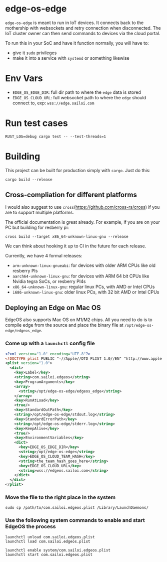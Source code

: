 # edge-os-edge

`edge-os-edge` is meant to run in IoT devices. It connects back to the mothership with websockets and retry connection when disconnected. The IoT cluster owner can then send commands to devices via the cloud portal.

To run this in your SoC and have it function normally, you will have to:
- give it `sudo` privileges
- make it into a service with `systemd` or something likewise

# Env Vars

- `EDGE_OS_EDGE_DIR`: full dir path to where the `edge` data is stored
- `EDGE_OS_CLOUD_URL`: full websocket path to where the `edge` should connect to, exp: `wss://edge.sailoi.com`

# Run test cases

```
RUST_LOG=debug cargo test -- --test-threads=1
```

# Building

This project can be built for production simply with `cargo`. Just do this:

```
cargo build --release
``` 

## Cross-compliation for different platforms

I would also suggest to use `cross`(https://github.com/cross-rs/cross) if you are to support multiple platforms.

The official documentation is great already. For example, if you are on your PC but building for resberry pi:

```
cross build --target x86_64-unknown-linux-gnu --release
```

We can think about hooking it up to CI in the future for each release.

Currently, we have 4 formal releases:

- `arm-unknown-linux-gnueabi`: for devices with older ARM CPUs like old resberry PIs
- `aarch64-unknown-linux-gnu`: for devices with ARM 64 bit CPUs like Nvidia tegra SoCs, or resberry PI4s
- `x86_64-unknown-linux-gnu`: regular linux PCs, with AMD or Intel CPUs
- `i686-unknown-linux-gnu`: older linux PCs, with 32 bit AMD or Intel CPUs

## Deploying an Edge on Mac OS

EdgeOS also supports Mac OS on M1/M2 chips. All you need to do is to compile edge from the source and place the binary file at `/opt/edge-os-edge/edgeos_edge`.

### Come up with a `launchctl` config file

```xml
<?xml version="1.0" encoding="UTF-8"?>
<!DOCTYPE plist PUBLIC "-//Apple//DTD PLIST 1.0//EN" "http://www.apple.com/DTDs/PropertyList-1.0.dtd">
<plist version="1.0">
  <dict>
    <key>Label</key>
    <string>com.sailoi.edgeos</string>
    <key>ProgramArguments</key>
    <array>
      <string>/opt/edge-os-edge/edgeos_edge</string>
    </array>
    <key>RunAtLoad</key>
    <true/>
    <key>StandardOutPath</key>
    <string>/opt/edge-os-edge/stdout.log</string>
    <key>StandardErrorPath</key>
    <string>/opt/edge-os-edge/stderr.log</string>
    <key>KeepAlive</key>
    <true/>
    <key>EnvironmentVariables</key>
    <dict>
      <key>EDGE_OS_EDGE_DIR</key>
      <string>/opt/edge-os-edge</string>
      <key>EDGE_OS_CLOUD_TEAM_HASH</key>
      <string>the_team_hash_goes_here</string>
      <key>EDGE_OS_CLOUD_URL</key>
      <string>wss://edgeos.sailoi.com</string>
    </dict>
  </dict>
</plist>
```

### Move the file to the right place in the system 

```
sudo cp /path/to/com.sailoi.edgeos.plist /Library/LaunchDaemons/
```

### Use the following system commands to enable and start EdgeOS the process

```
launchctl unload com.sailoi.edgeos.plist
launchctl load com.sailoi.edgeos.plist

launchctl enable system/com.sailoi.edgeos.plist
launchctl start com.sailoi.edgeos.plist
```
